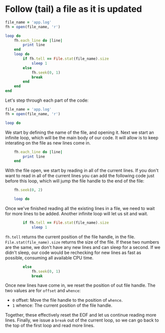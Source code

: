 # Follow (tail) a file as it is updated

```ruby
file_name = 'app.log'
fh = open(file_name, 'r')

loop do
    fh.each_line do |line|
        print line
    end
    loop do
        if fh.tell == File.stat(file_name).size
            sleep 1
        else
            fh.seek(0, 1)
            break
        end
    end
end
```

Let's step through each part of the code:

```ruby
file_name = 'app.log'
fh = open(file_name, 'r')

loop do
```

We start by defining the name of the file, and opening it.
Next we start an infinite loop, which will be the main body of our code. It will
allow is to keep interating on the file as new lines come in.

```ruby
    fh.each_line do |line|
        print line
    end
```

With the file open, we start by reading in all of the current lines.
If you don't want to read in all of the current lines you can add the following
code just before this loop, which will jump the file handle to the end of the
file:

```ruby
    fh.seek(0, 2)
```

```ruby
    loop do
```

Once we've finished reading all the existing lines in a file, we need to wait
for more lines to be added. Another infinite loop will let us sit and wait.

```ruby
        if fh.tell == File.stat(file_name).size
            sleep 1
```

`fh.tell` returns the current position of the file handle, in the file.
`File.stat(file_name).size` returns the size of the file.
If these two numbers are the same, we don't have any new lines and can sleep for
a second.
If we didn't sleep, our code would be rechecking for new lines as fast as
possible, consuming all available CPU time.

```ruby
        else
            fh.seek(0, 1)
            break
```

Once new lines have come in, we reset the position of out file handle.
The two values are for `offset` and `whence`:

* `0` offset: Move the file handle to the position of `whence`.
* `1` whence: The current position of the file handle.

Together, these effectively reset the EOF and let us continue reading more
lines.
Finally, we issue a `break` out of the current loop, so we can go back to the
top of the first loop and read more lines.
